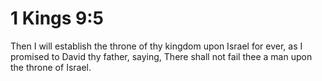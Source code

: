 # 1 Kings 9:5

Then I will establish the throne of thy kingdom upon Israel for ever, as I promised to David thy father, saying, There shall not fail thee a man upon the throne of Israel.